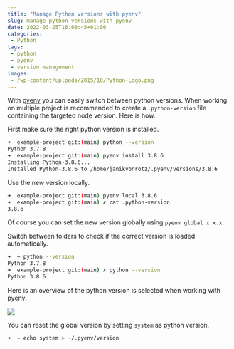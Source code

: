 ```yaml
---
title: "Manage Python versions with pyenv"
slug: manage-python-versions-with-pyenv
date: 2022-03-25T16:00:45+01:00
categories:
 - Python
tags:
 - python
 - pyenv
 - version management
images:
 - /wp-content/uploads/2015/10/Python-Logo.png
---
```


With [pyenv](https://github.com/pyenv/pyenv) you can easily switch between python versions. When working on multiple project is recommended to create a `.python-version` file containing the targeted node version. Here is how.

<!--more-->

First make sure the right python version is installed.

```bash
➜  example-project git:(main) python --version
Python 3.7.8
➜  example-project git:(main) pyenv install 3.8.6
Installing Python-3.8.6...
Installed Python-3.8.6 to /home/janikvonrotz/.pyenv/versions/3.8.6  
```

Use the new version locally.

```bash
➜  example-project git:(main) pyenv local 3.8.6
➜  example-project git:(main) ✗ cat .python-version
3.8.6
```

Of course you can set the new version globally using `pyenv global x.x.x`.

Switch between folders to check if the correct version is loaded automatically.

```bash
➜  ~ python --version 
Python 3.7.8
➜  example-project git:(main) ✗ python --version
Python 3.8.6
```

Here is an overview of the python version is selected when working with pyenv.

![](/images/python-versions.png)

You can reset the global version by setting `system` as python version.

```bash
➜  ~ echo system > ~/.pyenv/version
```